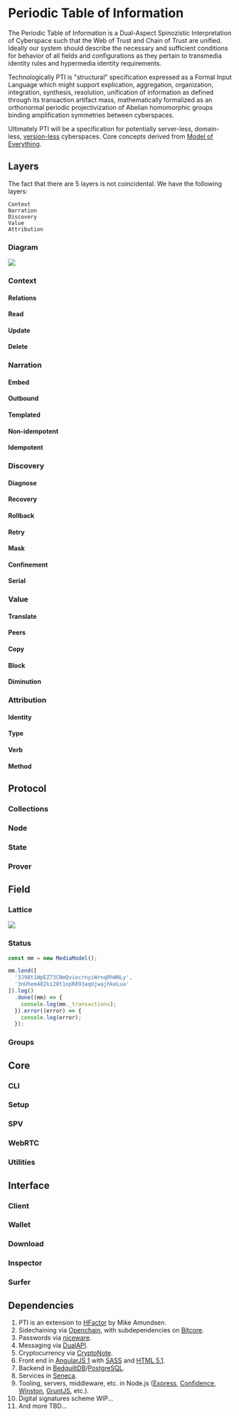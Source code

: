 # Periodic Table of Information

The Periodic Table of Information is a Dual-Aspect Spinozistic Interpretation
of Cyberspace such that the Web of Trust and Chain of Trust are unified.
Ideally our system should describe the necessary and sufficient conditions
for behavior of all fields and configurations as they pertain to transmedia
identity rules and hypermedia identity requirements.

Technologically PTI is "structural" specification expressed as a Formal Input
Language which might support explication, aggregation, organization,
integration, synthesis, resolution, unification of information as defined
through its transaction artifact mass, mathematically formalized as an
orthonormal periodic projectivization of Abelian homomorphic groups binding
amplification symmetries between cyberspaces.

Ultimately PTI will be a specification for potentially server-less, domain-less, <a href="https://serialseb.com/speaker/versions-are-evil/">version-less</a> cyberspaces. Core concepts derived from <a href="https://www.google.com/patents/US7774388">Model of Everything</a>.

## Layers

The fact that there are 5 layers is not coincidental. We have the following
layers:

    Context
    Narration
    Discovery
    Value
    Attribution

### Diagram

<img src="https://raw.githubusercontent.com/nerdfiles/periodic-table-of-information/master/docs/images/architecture-internal.png" />

### Context

#### Relations

#### Read

#### Update

#### Delete

### Narration

#### Embed

#### Outbound

#### Templated

#### Non-idempotent

#### Idempotent

### Discovery

#### Diagnose

#### Recovery

#### Rollback

#### Retry

#### Mask

#### Confinement

#### Serial

### Value

#### Translate

#### Peers

#### Copy

#### Block

#### Diminution

### Attribution

#### Identity

#### Type

#### Verb

#### Method

## Protocol

### Collections

### Node

### State

### Prover

## Field

### Lattice

<img src="https://raw.githubusercontent.com/nerdfiles/periodic-table-of-information/master/docs/images/discovery-modeling.png" />

### Status

```javascript
const mm = new MediaModel();

mm.lend([
  '3J98t1WpEZ73CNmQviecrnyiWrnqRhWNLy',
  '3nUhem482ki28t1opR893aqUjwajhkeLua'
]).log()
  .done((mm) => {
    console.log(mm._transactions);
  }).error((error) => {
    console.log(error);
  });
```

### Groups

## Core

### CLI

### Setup

### SPV

### WebRTC

### Utilities

## Interface

### Client

### Wallet

### Download

### Inspector

### Surfer

## Dependencies

1. PTI is an extension to <a href="http://amundsen.com/hypermedia/hfactor/">HFactor</a> by Mike Amundsen.
2. Sidechaining via <a href="https://www.openchain.org/">Openchain</a>, with subdependencies on <a href="https://bitcore.io/">Bitcore</a>.
3. Passwords via <a href="https://diracdeltas.github.io/niceware/">niceware</a>.
4. Messaging via <a href="https://www.npmjs.com/package/dualapi">DualAPI</a>.
5. Cryptocurrency via <a href="https://cryptonote.org/">CryptoNote</a>.
6. Front end in <a href="https://angularjs.org/">AngularJS 1</a> with <a href="http://sass-lang.com/">SASS</a> and <a href="https://www.w3.org/TR/2016/WD-html51-20160310/changes.html">HTML 5.1</a>.
7. Backend in <a href="https://bedquiltdb.github.io/">BedquiltDB</a>/<a href="https://www.postgresql.org/">PostgreSQL</a>.
8. Services in <a href="http://senecajs.org/">Seneca</a>.
9. Tooling, servers, middleware, etc. in Node.js (<a href="http://expressjs.com/">Express</a>, <a href="https://github.com/hapijs/confidence">Confidence</a>, <a href="https://github.com/winstonjs/winston">Winston</a>, <a href="http://gruntjs.com/">GruntJS</a>, etc.).
10. Digital signatures scheme WIP...
11. And more TBD...

